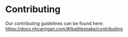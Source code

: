 # Contributing

Our contributing guidelines can be found here: https://docs.nhcarrigan.com/#/battlesnake/contributing
